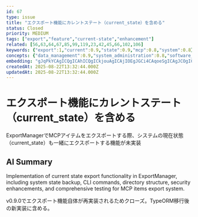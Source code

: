```yaml
---
id: 67
type: issue
title: "エクスポート機能にカレントステート（current_state）を含める"
status: Closed
priority: MEDIUM
tags: ["export","feature","current-state","enhancement"]
related: [56,63,64,67,85,99,119,23,42,45,66,102,106]
keywords: {"export":1,"current":0.9,"state":0.9,"mcp":0.8,"system":0.8}
concepts: {"data_management":0.9,"system_administration":0.8,"software_architecture":0.7,"file_management":0.7,"security":0.6}
embedding: "gJqPkYCAgICQgICAhICQgICkjouAgICAjIOEgJGCi4CAqoeSgICAgJCOgICagIOAgJ6MkYCAgICKl4WAmIWJgICLhYiAgICAg5aPgJuOgYCAk4CBgICAgICMlYCVkoCAgJKCgYCAgICEgZGAiI6FgICWioiAgICAjIiHgICFjYA="
createdAt: 2025-08-22T13:32:44.000Z
updatedAt: 2025-08-22T13:32:44.000Z
---
```


# エクスポート機能にカレントステート（current_state）を含める

ExportManagerでMCPアイテムをエクスポートする際、システムの現在状態（current_state）も一緒にエクスポートする機能が未実装

## AI Summary

Implementation of current state export functionality in ExportManager, including system state backup, CLI commands, directory structure, security enhancements, and comprehensive testing for MCP items export system.

v0.9.0でエクスポート機能自体が再実装されるためクローズ。TypeORM移行後の新実装に含める。
